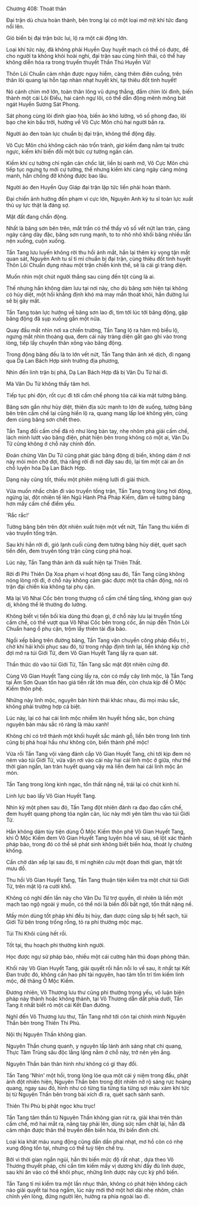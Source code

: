 




Chương 408: Thoát thân


Đại trận dù chưa hoàn thành, bên trong lại có một loại mờ mịt khí tức đang nổi lên.

Gió biển bị đại trận bức lui, lộ ra một cái động lớn.

Loại khí tức này, đã không phải Huyền Quy huyết mạch có thể có được, để cho người ta không khỏi hoài nghi, đại trận sau cùng hình thái, có thể hay không diễn hóa ra trong truyền thuyết Thần Thú Huyền Vũ!

Thôn Lôi Chuẩn cảm nhận được nguy hiểm, càng thêm điên cuồng, trên thân lôi quang lại hỗn tạp nhàn nhạt huyết khí, tại thiêu đốt tinh huyết!

Nó cánh chim mở lớn, toàn thân lông vũ dựng thẳng, đắm chìm lôi đình, biến thành một cái Lôi Điểu, hai cánh ngự lôi, có thể dẫn động mênh mông bát ngát Huyền Sương Sát Phong.

Sát phong cùng lôi đình giao hòa, biến ảo khó lường, vô số phong đao, lôi bạo che kín bầu trời, hướng về Vô Cực Môn chủ hai người bắn ra.

Người áo đen toàn lực chuẩn bị đại trận, không thể động đậy.

Vô Cực Môn chủ không cách nào trốn tránh, giơ kiếm đang nằm tại trước ngực, kiếm khí biến đổi một bức cự tường ngăn cản.

Kiếm khí cự tường chỉ ngăn cản chốc lát, liền bị oanh mở, Vô Cực Môn chủ tiếp tục ngưng tụ mới cự tường, thế nhưng kiếm khí càng ngày càng mỏng manh, hắn chống đỡ không được bao lâu.

Người áo đen Huyền Quy Giáp đại trận lập tức liền phải hoàn thành.

Đại chiến ảnh hưởng đến phạm vi cực lớn, Nguyên Anh kỳ tu sĩ toàn lực xuất thủ uy lực thật là đáng sợ.

Mặt đất đang chấn động.

Nhất là băng sơn bên trên, mắt trần có thể thấy vô số vết nứt lan tràn, càng ngày càng dày đặc, băng sơn rung mạnh, to to nhỏ nhỏ khối băng nhiều lần nện xuống, cuộn xuống.

Tần Tang lưu luyến không rời thu hồi ánh mắt, hắn lại thêm kỳ vọng tận mắt quan sát, Nguyên Anh tu sĩ tỉ mỉ chuẩn bị đại trận, cùng thiêu đốt tinh huyết Thôn Lôi Chuẩn đụng nhau một trận chiến kinh thế, sẽ là cái gì tràng diện.

Muốn nhìn một chút người thắng sau cùng đến tột cùng là ai.

Thế nhưng hắn không dám lưu tại nơi này, cho dù băng sơn hiện tại không có hủy diệt, một hồi khẳng định khó mà may mắn thoát khỏi, hắn đường lui sẽ bị gãy mất.

Tần Tang toàn lực hướng về băng sơn lao đi, tìm tới lúc tới băng động, gặp băng động đã sụp xuống gần một nửa.

Quay đầu mắt nhìn nơi xa chiến trường, Tần Tang lộ ra hâm mộ biểu lộ, ngưng mắt nhìn thoáng qua, đem cái này tràng diện gắt gao ghi vào trong lòng, tiếp lấy chuyển thân xông vào băng động.

Trong động băng đều là to lớn vết nứt, Tần Tang thân ảnh xê dịch, đi ngang qua Dạ Lan Bách Hợp sinh trưởng địa phương,

Nhìn đến linh trận bị phá, Dạ Lan Bách Hợp đã bị Vân Du Tử hái đi.

Mà Vân Du Tử không thấy tăm hơi.

Tiếp tục phi độn, rốt cục đi tới cấm chế phong tỏa cái kia mặt tường băng.

Băng sơn gần như hủy diệt, thiên địa sức mạnh to lớn đè xuống, tường băng bên trên cấm chế lại cũng hiển lộ ra, quang mang lấp loé không yên, cũng đem cùng băng sơn chết theo.

Tần Tang đối cấm chế đã rõ như lòng bàn tay, nhẹ nhõm phá giải cấm chế, lách mình lướt vào băng điện, phát hiện bên trong không có một ai, Vân Du Tử cũng không ở chỗ này chỉnh đốn.

Đoán chừng Vân Du Tử cũng phát giác băng động dị biến, không dám ở nơi này mỏi mòn chờ đợi, thà rằng rời đi nơi đây sau đó, lại tìm một cái an ổn chỗ luyện hóa Dạ Lan Bách Hợp.

Dạng này cũng tốt, thiếu một phiên miệng lưỡi đi giải thích.

Vừa muốn nhấc chân đi vào truyền tống trận, Tần Tang trong lòng hơi động, ngừng lại, đột nhiên tế lên Ngũ Hành Phá Pháp Kiếm, đâm về tường băng hơn mấy cấm chế điểm yếu.

'Rắc rắc!'

Tường băng bên trên đột nhiên xuất hiện một vết nứt, Tần Tang thu kiếm đi vào truyền tống trận.

Sau khi hắn rời đi, gió lạnh cuối cùng đem tường băng hủy diệt, quét sạch tiến đến, đem truyền tống trận cũng cùng phá hoại.

Lúc này, Tần Tang thân ảnh đã xuất hiện tại Thiên Thất.

Rời đi Phi Thiên Dạ Xoa phạm vi hoạt động sau đó, Tần Tang cũng không nóng lòng rời đi, ở chỗ này không cảm giác được một tia chấn động, nói rõ trận đại chiến kia không tại phụ cận.

Mà lại Vô Nhai Cốc bên trong thượng cổ cấm chế tầng tầng, không gian quỷ dị, không thể lẽ thường đo lường.

Không biết vị tiền bối kia dùng thủ đoạn gì, ở chỗ này lưu lại truyền tống cấm chế, có thể vượt qua Vô Nhai Cốc bên trong cốc, ẩn núp đến Thôn Lôi Chuẩn hang ổ phụ cận, trộm lấy thiên tài địa bảo.

Ngồi xếp bằng trên đường băng, Tần Tang vận chuyển công pháp điều trị , chờ khí hải khôi phục sau đó, từ trong nhập định tỉnh lại, liền không kịp chờ đợi mở ra túi Giới Tử, đem Vô Gian Huyết Tang lấy ra quan sát.

Thần thức dò vào túi Giới Tử, Tần Tang sắc mặt đột nhiên cứng đờ.

Cùng Vô Gian Huyết Tang cùng lấy ra, còn có mấy cây linh mộc, là Tần Tang tại Âm Sơn Quan tốn hao giá tiền rất lớn mua đến, còn chưa kịp để Ô Mộc Kiếm thôn phệ.

Những này linh mộc, nguyên bản hình thái khác nhau, đủ mọi màu sắc, không phải trường hợp cá biệt.

Lúc này, lại có hai cái linh mộc nhiễm lên huyết hồng sắc, bọn chúng nguyên bản màu sắc rõ ràng là màu xanh!

Không chỉ có trở thành một khối huyết sắc mảnh gỗ, liền bên trong linh tính cũng bị phá hoại hầu như không còn, biến thành phế mộc!

Vừa rồi Tần Tang vội vàng đánh cắp Vô Gian Huyết Tang, chỉ tới kịp đem nó ném vào túi Giới Tử, vừa vặn rơi vào cái này hai cái linh mộc ở giữa, như thế thời gian ngắn, lan tràn huyết quang vậy mà liền đem hai cái linh mộc ăn mòn.

Tần Tang trong lòng kinh ngạc, tổn thất nặng nề, trái lại có chút kinh hỉ.

Linh lực bao lấy Vô Gian Huyết Tang.

Nhìn kỹ một phen sau đó, Tần Tang đột nhiên đánh ra đạo đạo cấm chế, đem huyết quang phong tỏa ngăn cản, lúc này mới yên tâm thu vào túi Giới Tử.

Hắn không dám tùy tiện dùng Ô Mộc Kiếm thôn phệ Vô Gian Huyết Tang, khi Ô Mộc Kiếm đem Vô Gian Huyết Tang luyện hóa về sau, sẽ lột xác thành pháp bảo, trong đó có thể sẽ phát sinh không biết biến hóa, thoát ly chưởng khống.

Cần chờ dàn xếp lại sau đó, tỉ mỉ nghiên cứu một đoạn thời gian, thật tốt mưu đồ.

Thu hồi Vô Gian Huyết Tang, Tần Tang thuận tiện kiểm tra một chút túi Giới Tử, trên mặt lộ ra cười khổ.

Không có nghĩ đến lần này cho Vân Du Tử trợ quyền, dĩ nhiên là liền một mạch tao ngộ ngoài ý muốn, có thể nói là biến đổi bất ngờ, tổn thất nặng nề.

Mấy món dùng tốt pháp khí đều bị hủy, đan dược cũng sắp bị hết sạch, túi Giới Tử bên trong trống rỗng, tỏ ra phi thường mộc mạc.

Túi Thi Khôi cũng hết rồi.

Tốt tại, thu hoạch phi thường kinh người.

Học được ngự sử pháp bảo, nhiều một cái cường hãn thủ đoạn phòng thân.

Khối này Vô Gian Huyết Tang, giải quyết rồi hắn nỗi lo về sau, ít nhất tại Kết Đan trước đó, không cần hao phí tài nguyên, hao tâm tổn trí tìm kiếm linh mộc, đề thăng Ô Mộc Kiếm.

Đương nhiên, Vô Thương lưu thư cũng phi thường trọng yếu, vô luận biện pháp này thành hoặc không thành, tại Vô Thương dẫn dắt phía dưới, Tần Tang ít nhất biết rõ một cái Kết Đan đường.

Nghĩ đến Vô Thương lưu thư, Tần Tang nhớ tới còn tại chính mình Nguyên Thần bên trong Thiên Thi Phù.

Nội thị Nguyên Thần không gian.

Nguyên Thần chung quanh, y nguyên lấp lánh ánh sáng nhạt chi quang, Thực Tâm Trùng sâu độc lẳng lặng nằm ở chỗ này, trở nên yên ắng.

Nguyên Thần bản thân hình như không có gì thay đổi.

Tần Tang 'Nhìn' một hồi, trong lòng lóe qua một cái ý niệm trong đầu, phật ảnh đột nhiên hiện, Nguyên Thần bên trong đột nhiên nở rộ sáng rực hoàng quang, ngay sau đó, hình như có từng tia từng tia từng sợi màu xám khí tức bị từ Nguyên Thần bên trong bài xích đi ra, quét sạch sành sanh.

Thiên Thi Phù bị phật ngọc khu trục!

Tần Tang tâm thần từ Nguyên Thần không gian rút ra, giải khai trên thân cấm chế, mở hai mắt ra, nâng tay phải lên, dùng sức nắm chặt lại, hắn đã cảm nhận được thân thể truyền đến biến hóa, thi biến đình chỉ.

Loại kia khát máu xung động cũng dần dần phai nhạt, mơ hồ còn có nhẹ xung động tồn tại, nhưng có thể tuỳ tiện chế trụ.

Bởi vì thời gian ngắn ngủi, hắn thi biến mức độ rất nhạt , dựa theo Vô Thương thuyết pháp, chỉ cần tìm kiếm mấy vị dương khí đầy đủ linh dược, sau khi ăn vào có thể khôi phục, những linh dược này cực kỳ phổ biến.

Tần Tang tỉ mỉ kiểm tra một lần nhục thân, không có phát hiện không cách nào giải quyết tai hoạ ngầm, lúc này mới thở một hơi dài nhẹ nhõm, chân chính yên lòng, đứng người lên, hướng ra phía ngoài lao đi.




